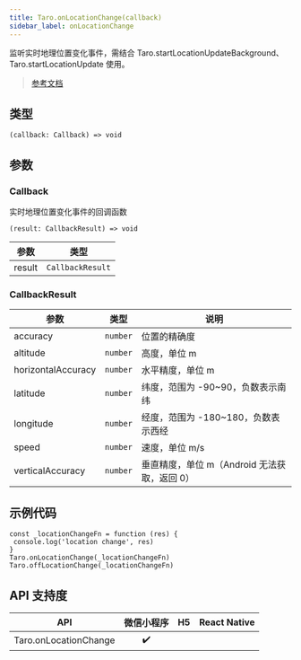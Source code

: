 ```yaml
---
title: Taro.onLocationChange(callback)
sidebar_label: onLocationChange
---
```


监听实时地理位置变化事件，需结合 Taro.startLocationUpdateBackground、Taro.startLocationUpdate 使用。

> [参考文档](https://developers.weixin.qq.com/miniprogram/dev/api/location/wx.onLocationChange.html)

## 类型

```tsx
(callback: Callback) => void
```

## 参数

### Callback

实时地理位置变化事件的回调函数

```tsx
(result: CallbackResult) => void
```

<table>
  <thead>
    <tr>
      <th>参数</th>
      <th>类型</th>
    </tr>
  </thead>
  <tbody>
    <tr>
      <td>result</td>
      <td><code>CallbackResult</code></td>
    </tr>
  </tbody>
</table>

### CallbackResult

<table>
  <thead>
    <tr>
      <th>参数</th>
      <th>类型</th>
      <th>说明</th>
    </tr>
  </thead>
  <tbody>
    <tr>
      <td>accuracy</td>
      <td><code>number</code></td>
      <td>位置的精确度</td>
    </tr>
    <tr>
      <td>altitude</td>
      <td><code>number</code></td>
      <td>高度，单位 m</td>
    </tr>
    <tr>
      <td>horizontalAccuracy</td>
      <td><code>number</code></td>
      <td>水平精度，单位 m</td>
    </tr>
    <tr>
      <td>latitude</td>
      <td><code>number</code></td>
      <td>纬度，范围为 -90~90，负数表示南纬</td>
    </tr>
    <tr>
      <td>longitude</td>
      <td><code>number</code></td>
      <td>经度，范围为 -180~180，负数表示西经</td>
    </tr>
    <tr>
      <td>speed</td>
      <td><code>number</code></td>
      <td>速度，单位 m/s</td>
    </tr>
    <tr>
      <td>verticalAccuracy</td>
      <td><code>number</code></td>
      <td>垂直精度，单位 m（Android 无法获取，返回 0）</td>
    </tr>
  </tbody>
</table>

## 示例代码

```tsx
const _locationChangeFn = function (res) {
 console.log('location change', res)
}
Taro.onLocationChange(_locationChangeFn)
Taro.offLocationChange(_locationChangeFn)
```

## API 支持度

|          API          | 微信小程序 | H5 | React Native |
|:---------------------:|:-----:|:--:|:------------:|
| Taro.onLocationChange |  ✔️   |    |              |
